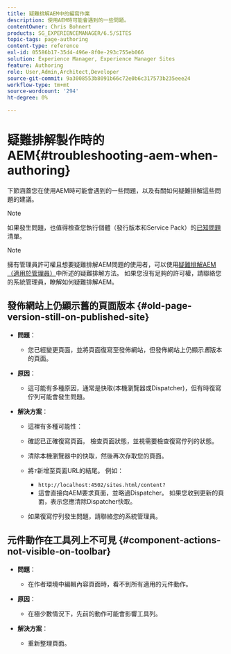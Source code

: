 ```yaml
---
title: 疑難排解AEM中的編寫作業
description: 使用AEM時可能會遇到的一些問題。
contentOwner: Chris Bohnert
products: SG_EXPERIENCEMANAGER/6.5/SITES
topic-tags: page-authoring
content-type: reference
exl-id: 05586b17-35d4-496e-8f0e-293c755eb066
solution: Experience Manager, Experience Manager Sites
feature: Authoring
role: User,Admin,Architect,Developer
source-git-commit: 9a3008553b8091b66c72e0b6c317573b235eee24
workflow-type: tm+mt
source-wordcount: '294'
ht-degree: 0%

---
```


# 疑難排解製作時的AEM{#troubleshooting-aem-when-authoring}

下節涵蓋您在使用AEM時可能會遇到的一些問題，以及有關如何疑難排解這些問題的建議。

>[!NOTE]
>
>如果發生問題，也值得檢查您執行個體（發行版本和Service Pack）的[已知問題](/help/release-notes/release-notes.md)清單。

>[!NOTE]
>
>擁有管理員許可權且想要疑難排解AEM問題的使用者，可以使用[疑難排解AEM （適用於管理員）](/help/sites-administering/troubleshoot.md)中所述的疑難排解方法。 如果您沒有足夠的許可權，請聯絡您的系統管理員，瞭解如何疑難排解AEM。

## 發佈網站上仍顯示舊的頁面版本 {#old-page-version-still-on-published-site}

* **問題**：

   * 您已經變更頁面，並將頁面復寫至發佈網站，但發佈網站上仍顯示&#x200B;*舊*&#x200B;版本的頁面。

* **原因**：

   * 這可能有多種原因，通常是快取(本機瀏覽器或Dispatcher)，但有時復寫佇列可能會發生問題。

* **解決方案**：

   * 這裡有多種可能性：
   * 確認已正確復寫頁面。 檢查頁面狀態，並視需要檢查復寫佇列的狀態。
   * 清除本機瀏覽器中的快取，然後再次存取您的頁面。
   * 將`?`新增至頁面URL的結尾。 例如：

      * `http://localhost:4502/sites.html/content?`
      * 這會直接向AEM要求頁面，並略過Dispatcher。 如果您收到更新的頁面，表示您應清除Dispatcher快取。

   * 如果復寫佇列發生問題，請聯絡您的系統管理員。

## 元件動作在工具列上不可見 {#component-actions-not-visible-on-toolbar}

* **問題**：

   * 在作者環境中編輯內容頁面時，看不到所有適用的元件動作。

* **原因**：

   * 在極少數情況下，先前的動作可能會影響工具列。

* **解決方案**：

   * 重新整理頁面。
